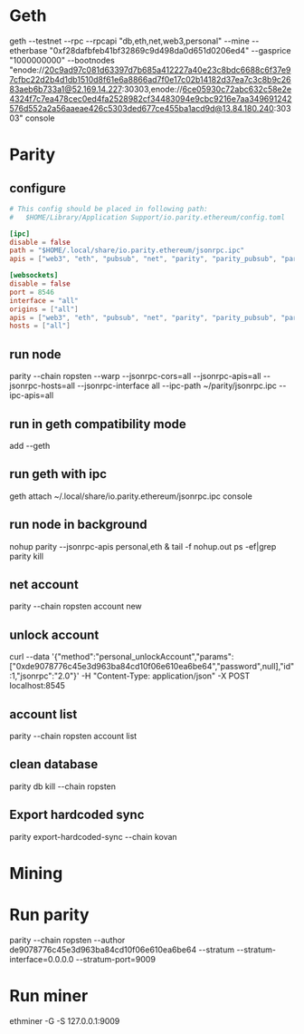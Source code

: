 # Geth
geth --testnet --rpc --rpcapi "db,eth,net,web3,personal" --mine --etherbase "0xf28dafbfeb41bf32869c9d498da0d651d0206ed4" --gasprice "1000000000" --bootnodes "enode://20c9ad97c081d63397d7b685a412227a40e23c8bdc6688c6f37e97cfbc22d2b4d1db1510d8f61e6a8866ad7f0e17c02b14182d37ea7c3c8b9c2683aeb6b733a1@52.169.14.227:30303,enode://6ce05930c72abc632c58e2e4324f7c7ea478cec0ed4fa2528982cf34483094e9cbc9216e7aa349691242576d552a2a56aaeae426c5303ded677ce455ba1acd9d@13.84.180.240:30303" console

# Parity
## configure
```conf
# This config should be placed in following path:
#   $HOME/Library/Application Support/io.parity.ethereum/config.toml

[ipc]
disable = false
path = "$HOME/.local/share/io.parity.ethereum/jsonrpc.ipc"
apis = ["web3", "eth", "pubsub", "net", "parity", "parity_pubsub", "parity_accounts", "traces", "rpc", "shh", "shh_pubsub"]

[websockets]
disable = false
port = 8546
interface = "all"
origins = ["all"]
apis = ["web3", "eth", "pubsub", "net", "parity", "parity_pubsub", "parity_accounts", "traces", "rpc", "shh", "shh_pubsub"]
hosts = ["all"]
```

## run node
parity --chain ropsten --warp --jsonrpc-cors=all --jsonrpc-apis=all --jsonrpc-hosts=all --jsonrpc-interface all --ipc-path ~/parity/jsonrpc.ipc --ipc-apis=all
<!-- parity --chain ropsten --warp --jsonrpc-cors=all --jsonrpc-apis personal,eth -->

## run in geth compatibility mode
add --geth

## run geth with ipc
geth attach ~/.local/share/io.parity.ethereum/jsonrpc.ipc console

## run node in background
nohup parity --jsonrpc-apis personal,eth &
tail -f nohup.out
ps -ef|grep parity
kill <process id>


## net account
parity --chain ropsten account new

## unlock account
curl --data '{"method":"personal_unlockAccount","params":["0xde9078776c45e3d963ba84cd10f06e610ea6be64","password",null],"id":1,"jsonrpc":"2.0"}' -H "Content-Type: application/json" -X POST localhost:8545

## account list
parity --chain ropsten account list

## clean database
parity db kill --chain ropsten

## Export hardcoded sync
parity export-hardcoded-sync --chain kovan

# Mining
# Run parity
parity --chain ropsten --author de9078776c45e3d963ba84cd10f06e610ea6be64 --stratum --stratum-interface=0.0.0.0 --stratum-port=9009

# Run miner
ethminer -G -S 127.0.0.1:9009
